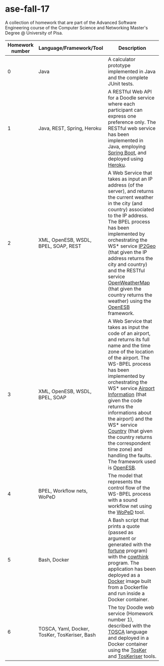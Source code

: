 # ase-fall-17
A collection of homework that are part of the Advanced Software Engineering course of the Computer Science and Networking Master's Degree @ University of Pisa.

| <b>Homework number</b> | <b>Language/Framework/Tool</b> | <b>Description</b> |
| ---------- | ----------------------- | ----------- |
| 0 | Java | A calculator prototype implemented in Java and the complete JUnit tests. |
| 1 | Java, REST, Spring, Heroku | A RESTful Web API for a Doodle service where each participant can express one preference only. The RESTful web service has been implemented in Java, employing [Spring Boot](https://projects.spring.io/spring-boot/), and deployed using [Heroku](https://www.heroku.com/). |
| 2 | XML, OpenESB, WSDL, BPEL, SOAP, REST | A Web Service that takes as input an IP address (of the server), and returns the current weather in the city (and country) associated to the IP address. The BPEL process has been implemented by orchestrating the WS* service [IP2Geo](http://ws.cdyne.com/ip2geo/ip2geo.asmx) (that given the IP address returns the city and country) and the RESTful service [OpenWeatherMap](http://api.openweathermap.org/data/2.5/weather) (that given the country returns the weather) using the [OpenESB](http://www.open-esb.net/) framework. |
| 3 | XML, OpenESB, WSDL, BPEL, SOAP | A Web Service that takes as input the code of an airport, and returns its full name and the time zone of the location of the airport. The WS-BPEL process has been implemented by orchestrating the WS* service [Airport Information](http://www.webservicex.net/airport.asmx) (that given the code returns the informations about the airport) and the WS* service [Country]( http://www.webservicex.net/country.asmx) (that given the country returns the correspondent time zone) and handling the faults. The framework used is [OpenESB](http://www.open-esb.net/). |
| 4 | BPEL, Workflow nets, WoPeD | The model that represents the control flow of the WS-BPEL process with a sound workflow net using the [WoPeD](http://woped.dhbw-karlsruhe.de/woped/) tool. |
| 5 | Bash, Docker | A Bash script that prints a quote (passed as argument or generated with the [fortune](https://en.wikipedia.org/wiki/Fortune_(Unix)) program) with the [cowthink](https://en.wikipedia.org/wiki/Cowsay) program. The application has been deployed as a [Docker](https://www.docker.com/) image built from a Dockerfile and run inside a Docker container. |
| 6 | TOSCA, Yaml, Docker, TosKer, TosKeriser, Bash | The toy Doodle web service (Homework number 1), described with the [TOSCA](https://en.wikipedia.org/wiki/OASIS_TOSCA) language and deployed in a Docker container using the [TosKer](https://github.com/di-unipi-socc/TosKer) and [TosKeriser](https://github.com/di-unipi-socc/TosKeriser) tools.